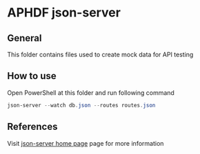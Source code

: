 # APHDF json-server

## General

This folder contains files used to create mock data for API testing

## How to use

Open PowerShell at this folder and run following command

```powershell
json-server --watch db.json --routes routes.json
```

## References

Visit [json-server home page](https://www.npmjs.com/package/json-server#getting-started) page for more information
